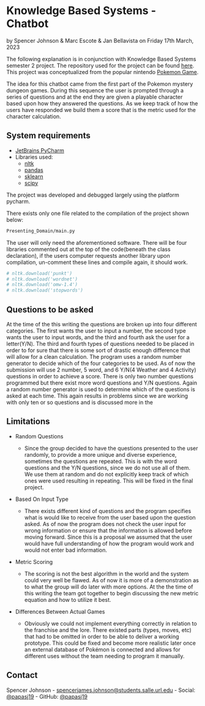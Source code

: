 # Knowledge Based Systems - Chatbot

by Spencer Johnson & Marc Escote & Jan Bellavista
on Friday 17th March, 2023

The following explanation is in conjunction with Knowledge Based Systems semester 2 project. The repository used for the project can be found [here](https://github.com/papasj19/ChatBot). This project was conceptualized from the popular nintendo [Pokemon Game](https://mysterydungeon.pokemon.com/en-us/).

The idea for this chatbot came from the first part of the Pokemon mystery dungeon games. During this sequence the user is prompted through a series of questions and at the end they are given a playable character based upon how they answered the questions. As we keep track of how the users have responded we build them a score that is the metric used for the character calculation. 

## System requirements

* [JetBrains PyCharm](https://www.jetbrains.com/pycharm/) 
* Libraries used:
    * [nltk](https://www.nltk.org)  
    * [pandas](https://pandas.pydata.org)
    * [sklearn](https://scikit-learn.org/stable/index.html)
    * [scipy](https://scipy.org)
    
The project was developed and debugged largely using the platform pycharm.

There exists only one file related to the compilation of the project shown below:
```bash
Presenting_Domain/main.py
``` 
The user will only need the aforementioned software. There will be four libraries commented out at the top of the code(beneath the class declaration), if the users computer requests another library upon compilation, un-comment these lines and compile again, it should work. 

```python
# nltk.download('punkt')
# nltk.download('wordnet')
# nltk.download('omw-1.4')
# nltk.download('stopwords')
```

## Questions to be asked

At the time of the this writing the questions are broken up into four different categories. The first wants the user to input a number, the second type wants the user to input words, and the third and fourth ask the user for a letter(Y/N). The third and fourth types of questions needed to be placed in order to for sure that there is some sort of drastic enough difference that will allow for a clean calculation. The program uses a random number generator to decide which of the four categories to be used. As of now the submission will use 2 number, 5 word, and 6 Y/N(4 Weather and 4 Activity) questions in order to achieve a score. There is only two number questions programmed but there exist more word questions and Y/N questions. Again a random number generator is used to determine which of the questions is asked at each time. This again results in problems since we are working with only ten or so questions and is discussed more in the 

## Limitations

* Random Questions 
    * Since the group decided to have the questions presented to the user randomly, to provide a more unique and diverse experience, sometimes the questions are repeated. This is with the word questions and the Y/N questions, since we do not use all of them. We use them at random and do not explicitly keep track of which ones were used resulting in repeating. This will be fixed in the final project. 
     
* Based On Input Type
    * There exists different kind of questions and the program specifies what is would like to receive from the user based upon the question asked. As of now the program does not check the user input for wrong information or ensure that the information is allowed before moving forward. Since this is a proposal we assumed that the user would have full understanding of how the program would work and would not enter bad information. 

* Metric Scoring 
    *  The scoring is not the best algorithm in the world and the system could very well be flawed. As of now it is more of a demonstration as to what the group will do later with more options. At the the time of this writing the team got together to begin discussing the new metric equation and how to utilize it best.  
     
* Differences Between Actual Games
    * Obviously we could not implement everything correctly in relation to the franchise and the lore. There existed parts (types, moves, etc) that had to be omitted in order to be able to deliver a working prototype.  This could be fixed and become more realistic later once an external database of Pokémon is connected and allows for different uses without the team needing to program it manually. 
    

## Contact

Spencer Johnson - spencerjames.johnson@students.salle.url.edu - Social: [@papasj19](https://www.instagram.com/papasj19/) - GitHub:  [@papasj19](https://github.com/papasj19) 


